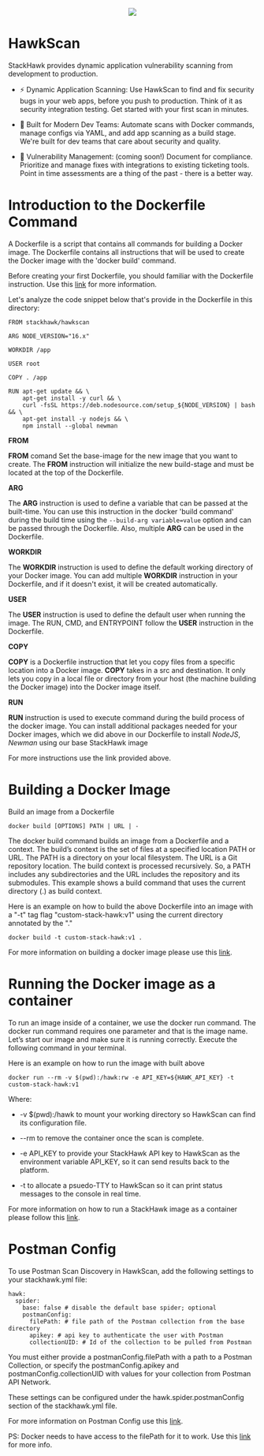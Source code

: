 <p align="center">
  <img src="https://images.ctfassets.net/nx13ojx82pll/1zPawvEGOq9zKX8PuVw0kB/e4a31b30fdb07b7e424277d7824d2ffe/stackhawk-long.png">
</p>

# HawkScan
StackHawk provides dynamic application vulnerability scanning from development to production.
- ⚡ Dynamic Application Scanning: Use HawkScan to find and fix security bugs in your web apps, before you push to production. Think of it as security integration testing. Get started with your first scan in minutes.

- 🦸 Built for Modern Dev Teams: Automate scans with Docker commands, manage configs via YAML, and add app scanning as a build stage. We're built for dev teams that care about security and quality.

- 🧰 Vulnerability Management: (coming soon!) Document for compliance. Prioritize and manage fixes with integrations to existing ticketing tools. Point in time assessments are a thing of the past - there is a better way.

# Introduction to the Dockerfile Command
A Dockerfile is a script that contains all commands for building a Docker image. The Dockerfile contains all instructions that will be used to create the Docker image with the 'docker build' command.

Before creating your first Dockerfile, you should familiar with the Dockerfile instruction. Use this [link](https://docs.docker.com/engine/reference/builder/) for more information.

Let's analyze the code snippet below that's provide in the Dockerfile in this directory:

```
FROM stackhawk/hawkscan

ARG NODE_VERSION="16.x"

WORKDIR /app

USER root

COPY . /app

RUN apt-get update && \
    apt-get install -y curl && \
    curl -fsSL https://deb.nodesource.com/setup_${NODE_VERSION} | bash && \
    apt-get install -y nodejs && \
    npm install --global newman
```

__FROM__

__FROM__ comand Set the base-image for the new image that you want to create. The __FROM__ instruction will initialize the new build-stage and must be located at the top of the Dockerfile.

__ARG__

The __ARG__ instruction is used to define a variable that can  be passed at the built-time. You can use this instruction in the docker 'build command' during the build time using the ```--build-arg variable=value``` option and can be passed through the Dockerfile. Also, multiple __ARG__ can be used in the Dockerfile.

__WORKDIR__

The __WORKDIR__ instruction is used to define the default working directory of your Docker image. You can add multiple __WORKDIR__ instruction in your Dockerfile, and if it doesn't exist, it will be created automatically.

__USER__

The __USER__ instruction is used to define the default user when running the image. The RUN, CMD, and ENTRYPOINT follow the __USER__ instruction in the Dockerfile.

__COPY__

__COPY__ is a Dockerfile instruction that let you copy files from a specific location into a Docker image.
__COPY__ takes in a src and destination. It only lets you copy in a local file or directory from your host (the machine building the Docker image) into the Docker image itself.

__RUN__

__RUN__ instruction is used to execute command during the build process of the docker image. You can install additional packages needed for your Docker images, which we did above in our Dockerfile to install _NodeJS_, _Newman_ using our base StackHawk image

For more instructions use the link provided above.

# Building a Docker Image

Build an image from a Dockerfile

```docker build [OPTIONS] PATH | URL | -```

The docker build command builds an image from a Dockerfile and a context. The build’s context is the set of files at a specified location PATH or URL. The PATH is a directory on your local filesystem. The URL is a Git repository location.
The build context is processed recursively. So, a PATH includes any subdirectories and the URL includes the repository and its submodules. This example shows a build command that uses the current directory (.) as build context.

Here is an example on how to build the above Dockerfile into an image with a "-t" tag flag "custom-stack-hawk:v1" using the current directory annotated by the "."

```docker build -t custom-stack-hawk:v1 .```

For more information on building a docker image please use this [link](https://docs.docker.com/engine/reference/builder/).

# Running the Docker image as a container

To run an image inside of a container, we use the docker run command. The docker run command requires one parameter and that is the image name. Let’s start our image and make sure it is running correctly. Execute the following command in your terminal.

Here is an example on how to run the image with built above

```docker run --rm -v $(pwd):/hawk:rw -e API_KEY=${HAWK_API_KEY} -t custom-stack-hawk:v1```

Where:

- -v $(pwd):/hawk to mount your working directory so HawkScan can find its configuration file.

- --rm to remove the container once the scan is complete.

- -e API_KEY to provide your StackHawk API key to HawkScan as the environment variable API_KEY, so it can send results back to the platform.

- -t to allocate a psuedo-TTY to HawkScan so it can print status messages to the console in real time.

For more information on how to run a StackHawk image as a container please follow this [link](https://docs.stackhawk.com/hawkscan/).

# Postman Config

To use Postman Scan Discovery in HawkScan, add the following settings to your stackhawk.yml file:

```
hawk:
  spider:
    base: false # disable the default base spider; optional
    postmanConfig:
      filePath: # file path of the Postman collection from the base directory
      apikey: # api key to authenticate the user with Postman
      collectionUID: # Id of the collection to be pulled from Postman
```

You must either provide a postmanConfig.filePath with a path to a Postman Collection, or specify the postmanConfig.apikey and postmanConfig.collectionUID with values for your collection from Postman API Network.

These settings can be configured under the hawk.spider.postmanConfig section of the stackhawk.yml file.

For more information on Postman Config use this [link](https://docs.stackhawk.com/hawkscan/scan-discovery/postman.html).

PS: Docker needs to have access to the filePath for it to work. Use this [link](https://docs.docker.com/storage/) for more info.



